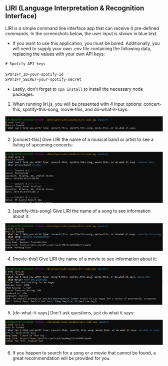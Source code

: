 ## LIRI (Language Interpretation & Recognition Interface)

LIRI is a simple command line interface app that can receive 4 pre-defined commands. In the screenshots below, the user input is shown in blue text.

* If you want to use this application, you must be bored. Additionally, you will need to supply your own .env file containing the following data, replacing the values with your own API keys:

```js
# Spotify API keys

SPOTIFY_ID=your-spotify-id
SPOTIFY_SECRET=your-spotify-secret

```

* Lastly, don't forget to `npm install` to install the necessary node packages.


1. When running liri.js, you will be presented with 4 input options: concert-this, spotify-this-song, movie-this, and do-what-it-says:
<img src="/readme/initial-inquiry.PNG">

2. [concert-this]
Give LIRI the name of a musical band or artist to see a listing of upcoming concerts:
<img src="/readme/concert-this-response.PNG">

3. [spotify-this-song]
Give LIRI the name of a song to see information about it:
<img src="/readme/spotify-this-song-response.PNG">

4. [movie-this]
Give LIRI the name of a movie to see information about it:
<img src="/readme/movie-this-response.PNG">

5. [do-what-it-says]
Don't ask questions, just do what it says:
<img src="/readme/do-what-it-says-response.PNG">

6. If you happen to search for a song or a movie that cannot be found, a great recommendation will be provided for you.